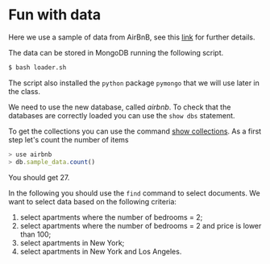 # Fun with data

Here we use a sample of data from AirBnB, see this [link](http://insideairbnb.com/get-the-data.html)
for further details.

The data can be stored in MongoDB running the
following script. 
```bash
$ bash loader.sh
```
The script also installed the `python` package `pymongo` that
we will use later in the class.

We need to use the new database, called *airbnb*. To check that the databases
are correctly loaded you can use the `show dbs` statement. 


To get the collections you can use the command [show collections](https://docs.mongodb.com/manual/release-notes/4.0-compatibility/#compat-show-collections).
As a first step let's count the number of items
```javascript
> use airbnb
> db.sample_data.count()
```
You should get 27. 

In the following you should use the `find` command 
to select documents. We want to select data based on
the following criteria:
1. select apartments where the number of bedrooms = 2;
2. select apartments where the number of bedrooms = 2 and price is lower than 100;
3. select apartments in New York;
4. select apartments in New York and Los Angeles. 
